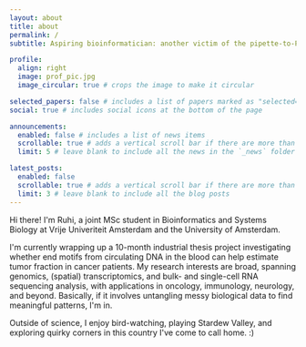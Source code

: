 ```yaml
---
layout: about
title: about
permalink: /
subtitle: Aspiring bioinformatician: another victim of the pipette-to-Python pipeline. 

profile:
  align: right
  image: prof_pic.jpg
  image_circular: true # crops the image to make it circular

selected_papers: false # includes a list of papers marked as "selected={true}"
social: true # includes social icons at the bottom of the page

announcements:
  enabled: false # includes a list of news items
  scrollable: true # adds a vertical scroll bar if there are more than 3 news items
  limit: 5 # leave blank to include all the news in the `_news` folder

latest_posts:
  enabled: false
  scrollable: true # adds a vertical scroll bar if there are more than 3 new posts items
  limit: 3 # leave blank to include all the blog posts
---
```


Hi there! I'm Ruhi, a joint MSc student in Bioinformatics and Systems Biology at Vrije Univeriteit Amsterdam and the University of Amsterdam.

I'm currently wrapping up a 10-month industrial thesis project investigating whether end motifs from circulating DNA in the blood can help estimate tumor fraction in cancer patients. My research interests are broad, spanning genomics, (spatial) transcriptomics, and bulk- and single-cell RNA sequencing analysis, with applications in oncology, immunology, neurology, and beyond. Basically, if it involves untangling messy biological data to find meaningful patterns, I'm in.

Outside of science, I enjoy bird-watching, playing Stardew Valley, and exploring quirky corners in this country I've come to call home. :)
